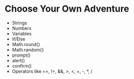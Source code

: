 # Choose Your Own Adventure

* Strings
* Numbers
* Variables
* If/Else
* Math.round{}
* Math.random{}
* prompt()
* alert()
* confirm()
* Operators like ==, !=, &&, >, <, +, -, *, /